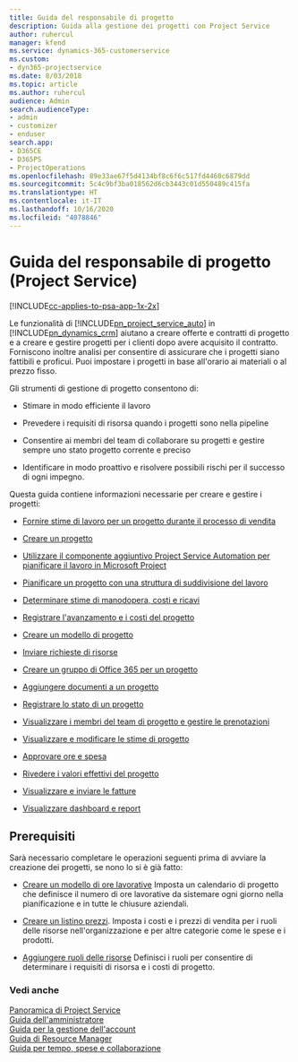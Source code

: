 ```yaml
---
title: Guida del responsabile di progetto
description: Guida alla gestione dei progetti con Project Service
author: ruhercul
manager: kfend
ms.service: dynamics-365-customerservice
ms.custom:
- dyn365-projectservice
ms.date: 8/03/2018
ms.topic: article
ms.author: ruhercul
audience: Admin
search.audienceType:
- admin
- customizer
- enduser
search.app:
- D365CE
- D365PS
- ProjectOperations
ms.openlocfilehash: 89e33ae67f5d4134bf8c6f6c517fd4460c6879dd
ms.sourcegitcommit: 5c4c9bf3ba018562d6cb3443c01d550489c415fa
ms.translationtype: HT
ms.contentlocale: it-IT
ms.lasthandoff: 10/16/2020
ms.locfileid: "4078846"
---
```

# <a name="project-manager-guide-project-service"></a>Guida del responsabile di progetto (Project Service)

[!INCLUDE[cc-applies-to-psa-app-1x-2x](../includes/cc-applies-to-psa-app-1x-2x.md)]

Le funzionalità di [!INCLUDE[pn_project_service_auto](../includes/pn-project-service-auto.md)] in [!INCLUDE[pn_dynamics_crm](../includes/pn-dynamics-crm.md)] aiutano a creare offerte e contratti di progetto e a creare e gestire progetti per i clienti dopo avere acquisito il contratto. Forniscono inoltre analisi per consentire di assicurare che i progetti siano fattibili e proficui. Puoi impostare i progetti in base all'orario ai materiali o al prezzo fisso.  
  
 Gli strumenti di gestione di progetto consentono di:  
  
-   Stimare in modo efficiente il lavoro  
  
-   Prevedere i requisiti di risorsa quando i progetti sono nella pipeline  
  
-   Consentire ai membri del team di collaborare su progetti e gestire sempre uno stato progetto corrente e preciso  
  
-   Identificare in modo proattivo e risolvere possibili rischi per il successo di ogni impegno.  
  
Questa guida contiene informazioni necessarie per creare e gestire i progetti:  
  
-   [Fornire stime di lavoro per un progetto durante il processo di vendita](../psa/provide-estimates-project-during-sales-process.md)  
  
-   [Creare un progetto](../psa/create-project.md)  
  
-   [Utilizzare il componente aggiuntivo Project Service Automation per pianificare il lavoro in Microsoft Project](../psa/add-plan-work-microsoft-project.md)  
  
-   [Pianificare un progetto con una struttura di suddivisione del lavoro](../psa/schedule-project-work-breakdown-structure.md)  
  
-   [Determinare stime di manodopera, costi e ricavi](../psa/determine-project-cost-revenue-estimates.md)  
  
-   [Registrare l'avanzamento e i costi del progetto](../psa/track-project-progress-cost.md)  
  
-   [Creare un modello di progetto](../psa/create-project-template.md)  
  
-   [Inviare richieste di risorse](../psa/submit-resource-requests.md)  
  
-   [Creare un gruppo di Office 365 per un progetto](../psa/create-office-365-group-project.md)  
  
-   [Aggiungere documenti a un progetto](../psa/add-documents-project.md)  
  
-   [Registrare lo stato di un progetto](../psa/track-project-status.md)  
  
-   [Visualizzare i membri del team di progetto e gestire le prenotazioni](../psa/view-project-team-members-manage-bookings.md)  
  
-   [Visualizzare e modificare le stime di progetto](../psa/view-edit-project-estimates.md)  
  
-   [Approvare ore e spesa](../psa/approve-time-expenses.md)  
  
-   [Rivedere i valori effettivi del progetto](../psa/review-project-actuals.md)  
  
-   [Visualizzare e inviare le fatture](../psa/view-send-invoices.md)  
  
-   [Visualizzare dashboard e report](../psa/view-dashboards-reports.md)  
  
## <a name="prerequisites"></a>Prerequisiti  
 Sarà necessario completare le operazioni seguenti prima di avviare la creazione dei progetti, se nono lo si è già fatto:  
  
-   [Creare un modello di ore lavorative](../psa/create-work-hours-template.md) Imposta un calendario di progetto che definisce il numero di ore lavorative da sistemare ogni giorno nella pianificazione e in tutte le chiusure aziendali.  
  
-   [Creare un listino prezzi](../psa/create-price-list.md). Imposta i costi e i prezzi di vendita per i ruoli delle risorse nell'organizzazione e per altre categorie come le spese e i prodotti.  
  
-   [Aggiungere ruoli delle risorse](../psa/add-resource-roles.md) Definisci i ruoli per consentire di determinare i requisiti di risorsa e i costi di progetto.  
  
### <a name="see-also"></a>Vedi anche  
 [Panoramica di Project Service](../psa/overview.md)   
 [Guida dell'amministratore](../psa/admin-guide.md)   
 [Guida per la gestione dell'account](../psa/account-manager-guide.md)   
 [Guida di Resource Manager](../psa/resource-manager-guide.md)   
 [Guida per tempo, spese e collaborazione](../psa/time-expense-collaboration-guide.md)

